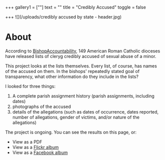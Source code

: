 +++
gallery1 = [""]
text = ""
title = "Credibly Accused"
toggle = false

+++
![](/uploads/credibly accused by state - header.jpg)

# About 

According to [BishopAccountability](bishopaccountability.org), 149 American Roman Catholic dioceses have released lists of cleryg credibly accused of sexual abuse of a minor. 

This project looks at the lists themselves. Every list, of course, has names of the accused on them. In the bishops' repeatedly stated goal of transparency, what other information do they include in the lists? 

I looked for three things: 
1) A complete parish assignment history (parish assignments, including dates)
2) photographs of the accused
3) details of the allegations (such as dates of occurrence, dates reported, number of allegations, gender of victims, and/or nature of the allegations)

The project is ongoing. You can see the results on this page, or:
* View as a PDF
* View as a [Flickr album](https://www.flickr.com/photos/186519630@N06/albums/72157712699057908)
* View as a [Facebook album](https://www.facebook.com/pg/SharonKabel2/photos/?tab=album&album_id=2409345026043319)
